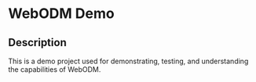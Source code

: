 # WebODM Demo
## Description
This is a demo project used for demonstrating, testing, and understanding the capabilities of WebODM.

